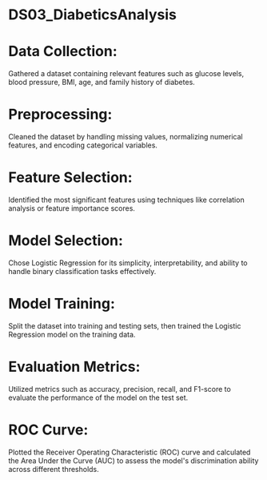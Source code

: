# DS03_DiabeticsAnalysis

# Data Collection: 
Gathered a dataset containing relevant features such as glucose levels, blood pressure, BMI, age, and family history of diabetes.

# Preprocessing: 
Cleaned the dataset by handling missing values, normalizing numerical features, and encoding categorical variables.

# Feature Selection: 
Identified the most significant features using techniques like correlation analysis or feature importance scores.

# Model Selection: 
Chose Logistic Regression for its simplicity, interpretability, and ability to handle binary classification tasks effectively.

# Model Training: 
Split the dataset into training and testing sets, then trained the Logistic Regression model on the training data.

# Evaluation Metrics: 
Utilized metrics such as accuracy, precision, recall, and F1-score to evaluate the performance of the model on the test set.

# ROC Curve: 
Plotted the Receiver Operating Characteristic (ROC) curve and calculated the Area Under the Curve (AUC) to assess the model's discrimination ability across different thresholds.
